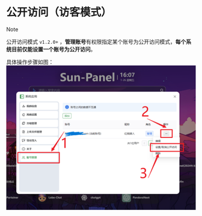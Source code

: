 # 公开访问（访客模式）

> [!note]
> 公开访问模式 `v1.2.0+` ，**管理账号**有权限指定某个账号为公开访问模式，**每个系统目前仅能设置一个账号为公开访问**。


具体操作步骤如图：
![public_visit_process](/images/usage/public_visit_process.png)